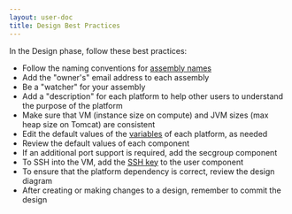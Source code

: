 ```yaml
---
layout: user-doc
title: Design Best Practices
---
```


In the Design phase, follow these best practices:


* Follow the naming conventions for <a href="./naming-conventions.html">assembly names</a>
* Add the "owner's" email address to each assembly
* Be a "watcher" for your assembly
* Add a "description" for each platform to help other users to understand the purpose of the platform
* Make sure that VM (instance size on compute) and JVM sizes (max heap size on Tomcat) are consistent
* Edit the default values of the <a href="/user/references/variables.html">variables</a> of each platform, as needed
* Review the default values of each component
* If an additional port support is required, add the secgroup component
* To SSH into the VM, add the <a href="/user/operation/ssh-to-a-compute-node.html">SSH key</a> to the user component
* To ensure that the platform dependency is correct, review the design diagram
* After creating or making changes to a design, remember to commit the design
